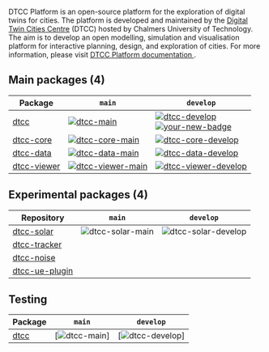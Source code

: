 DTCC Platform is an open-source platform for the exploration of
digital twins for cities. The platform is developed and maintained by
the [Digital Twin Cities Centre](https://dtcc.chalmers.se/) (DTCC)
hosted by Chalmers University of Technology. The aim is to develop an
open modelling, simulation and visualisation platform for interactive
planning, design, and exploration of cities. For more information, please visit [DTCC Platform documentation
](https://platform.dtcc.chalmers.se/).

## Main packages (4)

| Package | `main` | `develop` |
|---------|--------|-----------|
| [dtcc](https://github.com/dtcc-platform/dtcc) | [![dtcc-main](https://github.com/dtcc-platform/dtcc/actions/workflows/ci-build-tests.yml/badge.svg?branch=main)](https://github.com/dtcc-platform/dtcc/actions?query=branch%3Amain) | [![dtcc-develop](https://github.com/dtcc-platform/dtcc/actions/workflows/ci-build-tests.yml/badge.svg?branch=develop)](https://github.com/dtcc-platform/dtcc/actions?query=branch%3Adevelop)<br>[![your-new-badge](https://github.com/dtcc-platform/dtcc/actions/workflows/ci-demos.yml/badge.svg?branch=develop)](https://github.com/dtcc-platform/dtcc/actions?query=branch%3Adevelop) |
| [dtcc-core](https://github.com/dtcc-platform/dtcc-core) | [![dtcc-core-main](https://github.com/dtcc-platform/dtcc-core/actions/workflows/ci-build-tests.yml/badge.svg?branch=main)](https://github.com/dtcc-platform/dtcc-core/actions?query=branch%3Amain) | [![dtcc-core-develop](https://github.com/dtcc-platform/dtcc-core/actions/workflows/ci-build-tests.yml/badge.svg?branch=develop)](https://github.com/dtcc-platform/dtcc-core/actions?query=branch%3Adevelop) |
| [dtcc-data](https://github.com/dtcc-platform/dtcc-data) | [![dtcc-data-main](https://github.com/dtcc-platform/dtcc-data/actions/workflows/ci-build-tests.yml/badge.svg?branch=main)](https://github.com/dtcc-platform/dtcc-data/actions?query=branch%3Amain) | [![dtcc-data-develop](https://github.com/dtcc-platform/dtcc-data/actions/workflows/ci-build-tests.yml/badge.svg?branch=develop)](https://github.com/dtcc-platform/dtcc-data/actions?query=branch%3Adevelop) |
| [dtcc-viewer](https://github.com/dtcc-platform/dtcc-viewer) | [![dtcc-viewer-main](https://github.com/dtcc-platform/dtcc-viewer/actions/workflows/ci-build-tests.yml/badge.svg?branch=main)](https://github.com/dtcc-platform/dtcc-viewer/actions?query=branch%3Amain) | [![dtcc-viewer-develop](https://github.com/dtcc-platform/dtcc-viewer/actions/workflows/ci-build-tests.yml/badge.svg?branch=develop)](https://github.com/dtcc-platform/dtcc-viewer/actions?query=branch%3Adevelop) |

## Experimental packages (4)

| Repository   | `main` | `develop` |
|--------------|--------|-----------|
| [dtcc-solar](https://github.com/dtcc-platform/dtcc-solar) | ![dtcc-solar-main](https://github.com/dtcc-platform/dtcc-solar/actions/workflows/ci.yml/badge.svg?branch=main) | ![dtcc-solar-develop](https://github.com/dtcc-platform/dtcc-solar/actions/workflows/ci.yml/badge.svg?branch=develop) |
| [dtcc-tracker](https://github.com/dtcc-platform/dtcc-tracker) | | |
| [dtcc-noise](https://github.com/dtcc-platform/dtcc-noise) |  |  |
| [dtcc-ue-plugin](https://github.com/dtcc-platform/dtcc-ue-plugin) | | |


## Testing

| Package | `main` | `develop` |
|---------|--------|-----------|
| [dtcc](https://github.com/dtcc-platform/dtcc) | [![dtcc-main][dtcc-main-badge]] | [![dtcc-develop][dtcc-develop-badge]] |

[dtcc-main-badge]: https://github.com/dtcc-platform/dtcc/actions/workflows/ci-build-tests.yml/badge.svg?branch=main "https://github.com/dtcc-platform/dtcc/actions?query=branch:main"
[dtcc-develop-badge]: https://github.com/dtcc-platform/dtcc/actions/workflows/ci-build-tests.yml/badge.svg?branch=develop "https://github.com/dtcc-platform/dtcc/actions?query=branch:develop"
